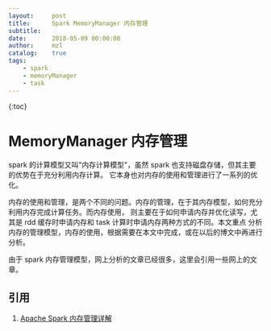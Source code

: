 ```yaml
---
layout:     post
title:      Spark MemoryManager 内存管理
subtitle:   
date:       2018-05-09 00:00:00
author:     mzl
catalog:    true
tags:
    - spark
    - memoryManager
    - task
---
```


{:toc}

# MemoryManager 内存管理

spark 的计算模型又叫"内存计算模型"，虽然 spark 也支持磁盘存储，但其主要的优势在于充分利用内存计算。
它本身也对内存的使用和管理进行了一系列的优化。

内存的使用和管理，是两个不同的问题。内存的管理，在于其内存模型，如何充分利用内存完成计算任务。而内存使用，
则主要在于如何申请内存并优化读写，尤其是 rdd 缓存时申请内存和 task 计算时申请内存两种方式的不同。本文重点
分析内存的管理模型，内存的使用，根据需要在本文中完成，或在以后的博文中再进行分析。

由于 spark 内存管理模型，网上分析的文章已经很多，这里会引用一些网上的文章。

## 

## 引用

1. [Apache Spark 内存管理详解](https://www.ibm.com/developerworks/cn/analytics/library/ba-cn-apache-spark-memory-management/index.html?ca=drs-&utm_source=tuicool&utm_medium=referral)
